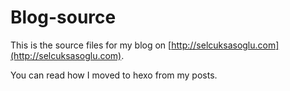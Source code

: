 # Blog-source

This is the source files for my blog on [http://selcuksasoglu.com](http://selcuksasoglu.com).

You can read how I moved to hexo from my posts.
